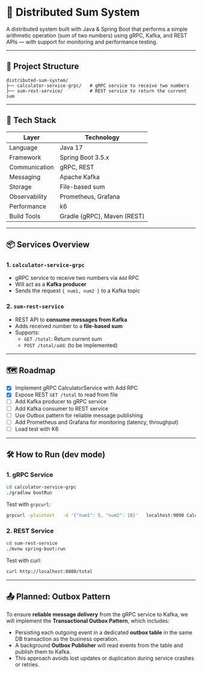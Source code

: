 # 🧮 Distributed Sum System

A distributed system built with Java & Spring Boot that performs a simple arithmetic operation (sum of two numbers) using gRPC, Kafka, and REST APIs — with support for monitoring and performance testing.

---

## 🚀 Project Structure

```
distributed-sum-system/
├── calculator-service-grpc/   # gRPC service to receive two numbers
├── sum-rest-service/          # REST service to return the current sum
```

---

## 🧱 Tech Stack

| Layer           | Technology                  |
|----------------|-----------------------------|
| Language        | Java 17                     |
| Framework       | Spring Boot 3.5.x           |
| Communication   | gRPC, REST                  |
| Messaging       | Apache Kafka                |
| Storage         | File-based sum              |
| Observability   | Prometheus, Grafana         |
| Performance     | k6                          |
| Build Tools     | Gradle (gRPC), Maven (REST) |

---

## 📦 Services Overview

### 1. `calculator-service-grpc`
- gRPC service to receive two numbers via `Add` RPC
- Will act as a **Kafka producer**
- Sends the request `{ num1, num2 }` to a Kafka topic

### 2. `sum-rest-service`
- REST API to **consume messages from Kafka**
- Adds received number to a **file-based sum**
- Supports:
  - `GET /total`: Return current sum
  - `POST /total/add`: (to be implemented)

---

## 🗺️ Roadmap

- [x] Implement gRPC CalculatorService with Add RPC
- [x] Expose REST `GET /total` to read from file
- [ ] Add Kafka producer to gRPC service
- [ ] Add Kafka consumer to REST service
- [ ] Use Outbox pattern for reliable message publishing
- [ ] Add Prometheus and Grafana for monitoring (latency, throughput)
- [ ] Load test with K6

---

## 🛠️ How to Run (dev mode)

### 1. gRPC Service

```bash
cd calculator-service-grpc
./gradlew bootRun
```

Test with `grpcurl`:

```bash
grpcurl -plaintext   -d '{"num1": 5, "num2": 10}'   localhost:9090 CalculatorService/Add
```

### 2. REST Service

```bash
cd sum-rest-service
./mvnw spring-boot:run
```

Test with curl:

```bash
curl http://localhost:8080/total
```

---

## 📤 Planned: Outbox Pattern

To ensure **reliable message delivery** from the gRPC service to Kafka, we will implement the **Transactional Outbox Pattern**, which includes:

- Persisting each outgoing event in a dedicated **outbox table** in the same DB transaction as the business operation.
- A background **Outbox Publisher** will read events from the table and publish them to Kafka.
- This approach avoids lost updates or duplication during service crashes or retries.
